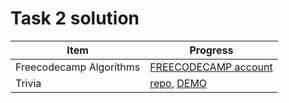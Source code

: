 # Task 2 solution

|Item|Progress|
|----|--------|
|Freecodecamp Algorithms|[FREECODECAMP account](https://www.freecodecamp.com/amashoshyna)|
|Trivia|[repo](https://github.com/AMashoshyna/trivia), [DEMO](https://amashoshyna.github.io/trivia/)|